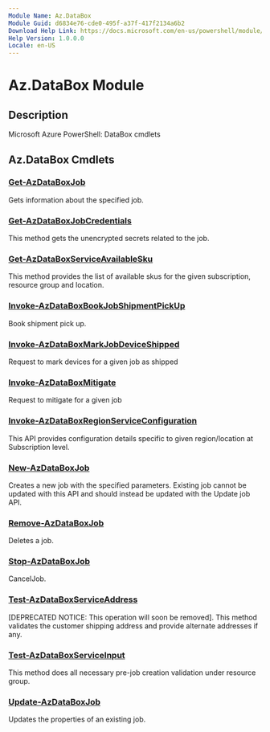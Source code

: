 ```yaml
---
Module Name: Az.DataBox
Module Guid: d6834e76-cde0-495f-a37f-417f2134a6b2
Download Help Link: https://docs.microsoft.com/en-us/powershell/module/az.databox
Help Version: 1.0.0.0
Locale: en-US
---
```


# Az.DataBox Module
## Description
Microsoft Azure PowerShell: DataBox cmdlets

## Az.DataBox Cmdlets
### [Get-AzDataBoxJob](Get-AzDataBoxJob.md)
Gets information about the specified job.

### [Get-AzDataBoxJobCredentials](Get-AzDataBoxJobCredentials.md)
This method gets the unencrypted secrets related to the job.

### [Get-AzDataBoxServiceAvailableSku](Get-AzDataBoxServiceAvailableSku.md)
This method provides the list of available skus for the given subscription, resource group and location.

### [Invoke-AzDataBoxBookJobShipmentPickUp](Invoke-AzDataBoxBookJobShipmentPickUp.md)
Book shipment pick up.

### [Invoke-AzDataBoxMarkJobDeviceShipped](Invoke-AzDataBoxMarkJobDeviceShipped.md)
Request to mark devices for a given job as shipped

### [Invoke-AzDataBoxMitigate](Invoke-AzDataBoxMitigate.md)
Request to mitigate for a given job

### [Invoke-AzDataBoxRegionServiceConfiguration](Invoke-AzDataBoxRegionServiceConfiguration.md)
This API provides configuration details specific to given region/location at Subscription level.

### [New-AzDataBoxJob](New-AzDataBoxJob.md)
Creates a new job with the specified parameters.
Existing job cannot be updated with this API and should instead be updated with the Update job API.

### [Remove-AzDataBoxJob](Remove-AzDataBoxJob.md)
Deletes a job.

### [Stop-AzDataBoxJob](Stop-AzDataBoxJob.md)
CancelJob.

### [Test-AzDataBoxServiceAddress](Test-AzDataBoxServiceAddress.md)
[DEPRECATED NOTICE: This operation will soon be removed].
This method validates the customer shipping address and provide alternate addresses if any.

### [Test-AzDataBoxServiceInput](Test-AzDataBoxServiceInput.md)
This method does all necessary pre-job creation validation under resource group.

### [Update-AzDataBoxJob](Update-AzDataBoxJob.md)
Updates the properties of an existing job.

